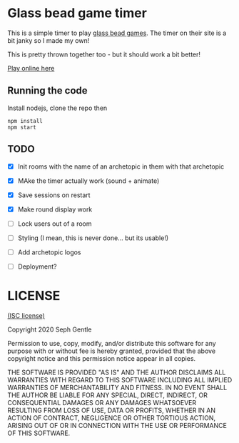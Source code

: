 # Glass bead game timer

This is a simple timer to play [glass bead games](https://glassbeadgames.com/). The timer on their site is a bit janky so I made my own!

This is pretty thrown together too - but it should work a bit better!

[Play online here](https://glassbead.seph.codes/)

## Running the code

Install nodejs, clone the repo then

```
npm install
npm start
```


## TODO

- [x] Init rooms with the name of an archetopic in them with that archetopic
- [x] MAke the timer actually work (sound + animate)
- [x] Save sessions on restart
- [x] Make round display work
- [ ] Lock users out of a room
- [ ] Styling (I mean, this is never done... but its usable!)
- [ ] Add archetopic logos
- [ ] Deployment?


# LICENSE

[(ISC license)](https://en.wikipedia.org/wiki/ISC_license)

Copyright 2020 Seph Gentle

Permission to use, copy, modify, and/or distribute this software for any purpose with or without fee is hereby granted, provided that the above copyright notice and this permission notice appear in all copies.

THE SOFTWARE IS PROVIDED "AS IS" AND THE AUTHOR DISCLAIMS ALL WARRANTIES WITH REGARD TO THIS SOFTWARE INCLUDING ALL IMPLIED WARRANTIES OF MERCHANTABILITY AND FITNESS. IN NO EVENT SHALL THE AUTHOR BE LIABLE FOR ANY SPECIAL, DIRECT, INDIRECT, OR CONSEQUENTIAL DAMAGES OR ANY DAMAGES WHATSOEVER RESULTING FROM LOSS OF USE, DATA OR PROFITS, WHETHER IN AN ACTION OF CONTRACT, NEGLIGENCE OR OTHER TORTIOUS ACTION, ARISING OUT OF OR IN CONNECTION WITH THE USE OR PERFORMANCE OF THIS SOFTWARE.